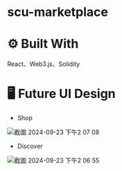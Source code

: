 # scu-marketplace

# ⚙️ Built With

React、Web3.js、Solidity

# 🖥️ Future UI Design

- Shop

![截圖 2024-09-23 下午2 07 08](https://github.com/user-attachments/assets/28fef955-e271-473b-9b0d-04d947754392)

- Discover

![截圖 2024-09-23 下午2 06 55](https://github.com/user-attachments/assets/c22f41d6-bcf3-4f18-8e0e-7e5afd0ce0a6)
